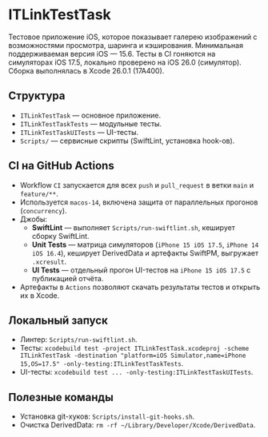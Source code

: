 # ITLinkTestTask

Тестовое приложение iOS, которое показывает галерею изображений с возможностями просмотра, шаринга и кэширования. Минимальная поддерживаемая версия iOS — 15.6. Тесты в CI гоняются на симуляторах iOS 17.5, локально проверено на iOS 26.0 (симулятор). Сборка выполнялась в Xcode 26.0.1 (17A400).

## Структура
- `ITLinkTestTask` — основное приложение.
- `ITLinkTestTaskTests` — модульные тесты.
- `ITLinkTestTaskUITests` — UI-тесты.
- `Scripts/` — сервисные скрипты (SwiftLint, установка hook-ов).

## CI на GitHub Actions
- Workflow `CI` запускается для всех `push` и `pull_request` в ветки `main` и `feature/**`.
- Используется `macos-14`, включена защита от параллельных прогонов (`concurrency`).
- Джобы:
  - **SwiftLint** — выполняет `Scripts/run-swiftlint.sh`, кеширует сборку SwiftLint.
  - **Unit Tests** — матрица симуляторов (`iPhone 15 iOS 17.5`, `iPhone 14 iOS 16.4`), кеширует DerivedData и артефакты SwiftPM, выгружает `.xcresult`.
  - **UI Tests** — отдельный прогон UI-тестов на `iPhone 15 iOS 17.5` с публикацией отчёта.
- Артефакты в `Actions` позволяют скачать результаты тестов и открыть их в Xcode.

## Локальный запуск
- Линтер: `Scripts/run-swiftlint.sh`.
- Тесты: `xcodebuild test -project ITLinkTestTask.xcodeproj -scheme ITLinkTestTask -destination "platform=iOS Simulator,name=iPhone 15,OS=17.5" -only-testing:ITLinkTestTaskTests`.
- UI-тесты: `xcodebuild test ... -only-testing:ITLinkTestTaskUITests`.

## Полезные команды
- Установка git-хуков: `Scripts/install-git-hooks.sh`.
- Очистка DerivedData: `rm -rf ~/Library/Developer/Xcode/DerivedData`.
